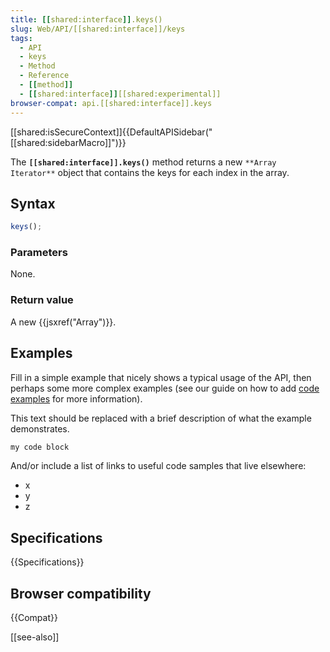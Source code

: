 ```yaml
---
title: [[shared:interface]].keys()
slug: Web/API/[[shared:interface]]/keys
tags:
  - API
  - keys
  - Method
  - Reference
  - [[method]]
  - [[shared:interface]][[shared:experimental]]
browser-compat: api.[[shared:interface]].keys
---
```

[[shared:isSecureContext]]{{DefaultAPISidebar("[[shared:sidebarMacro]]")}}

The **`[[shared:interface]].keys()`** method returns a new `**Array Iterator**` object that contains the keys for each index in the array.

## Syntax

```js
keys();
```

### Parameters

None.

### Return value

A new {{jsxref("Array")}}.

## Examples

Fill in a simple example that nicely shows a typical usage of the API, then perhaps some more complex examples (see our guide on how to add [code examples](/en-US/docs/MDN/Contribute/Structures/Code_examples) for more information).

This text should be replaced with a brief description of what the example demonstrates.

```js
my code block
```

And/or include a list of links to useful code samples that live elsewhere:

*   x
*   y
*   z

## Specifications

{{Specifications}}

## Browser compatibility

{{Compat}}

[[see-also]]
